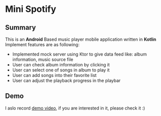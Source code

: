 # Mini Spotify
## Summary
This is an **Android** Based music player mobile application written in **Kotlin**   
Implement features are as following:
* Implemented mock server using Ktor to give data feed like: album information, music source file
* User can check album information by clicking it
* User can select one of songs in album to play it
* User can add songs into their favorite list
* User can adjust the playback progress in the playbar

## Demo
I aslo record [demo video](https://drive.google.com/file/d/1ihIbfS0ZGZtJxIKYUzwYx2njnMfiM7_M/view?usp=sharing), if you are interested in it, please check it :) 


